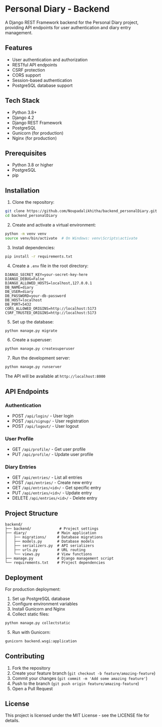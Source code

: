 # Personal Diary - Backend

A Django REST Framework backend for the Personal Diary project, providing API endpoints for user authentication and diary entry management.

## Features

- User authentication and authorization
- RESTful API endpoints
- CSRF protection
- CORS support
- Session-based authentication
- PostgreSQL database support

## Tech Stack

- Python 3.8+
- Django 4.2
- Django REST Framework
- PostgreSQL
- Gunicorn (for production)
- Nginx (for production)

## Prerequisites

- Python 3.8 or higher
- PostgreSQL
- pip

## Installation

1. Clone the repository:
```bash
git clone https://github.com/Noupadalikhitha/backend_personalDiary.git
cd backend_personalDiary
```

2. Create and activate a virtual environment:
```bash
python -m venv venv
source venv/bin/activate  # On Windows: venv\Scripts\activate
```

3. Install dependencies:
```bash
pip install -r requirements.txt
```

4. Create a `.env` file in the root directory:
```env
DJANGO_SECRET_KEY=your-secret-key-here
DJANGO_DEBUG=False
DJANGO_ALLOWED_HOSTS=localhost,127.0.0.1
DB_NAME=diary
DB_USER=diary
DB_PASSWORD=your-db-password
DB_HOST=localhost
DB_PORT=5432
CORS_ALLOWED_ORIGINS=http://localhost:5173
CSRF_TRUSTED_ORIGINS=http://localhost:5173
```

5. Set up the database:
```bash
python manage.py migrate
```

6. Create a superuser:
```bash
python manage.py createsuperuser
```

7. Run the development server:
```bash
python manage.py runserver
```

The API will be available at `http://localhost:8000`

## API Endpoints

### Authentication
- POST `/api/login/` - User login
- POST `/api/signup/` - User registration
- POST `/api/logout/` - User logout

### User Profile
- GET `/api/profile/` - Get user profile
- PUT `/api/profile/` - Update user profile

### Diary Entries
- GET `/api/entries/` - List all entries
- POST `/api/entries/` - Create new entry
- GET `/api/entries/<id>/` - Get specific entry
- PUT `/api/entries/<id>/` - Update entry
- DELETE `/api/entries/<id>/` - Delete entry

## Project Structure

```
backend/
├── backend/             # Project settings
├── diary/              # Main application
│   ├── migrations/     # Database migrations
│   ├── models.py       # Database models
│   ├── serializers.py  # API serializers
│   ├── urls.py         # URL routing
│   └── views.py        # View functions
├── manage.py           # Django management script
└── requirements.txt    # Project dependencies
```

## Deployment

For production deployment:

1. Set up PostgreSQL database
2. Configure environment variables
3. Install Gunicorn and Nginx
4. Collect static files:
```bash
python manage.py collectstatic
```
5. Run with Gunicorn:
```bash
gunicorn backend.wsgi:application
```

## Contributing

1. Fork the repository
2. Create your feature branch (`git checkout -b feature/amazing-feature`)
3. Commit your changes (`git commit -m 'Add some amazing feature'`)
4. Push to the branch (`git push origin feature/amazing-feature`)
5. Open a Pull Request

## License

This project is licensed under the MIT License - see the LICENSE file for details. 